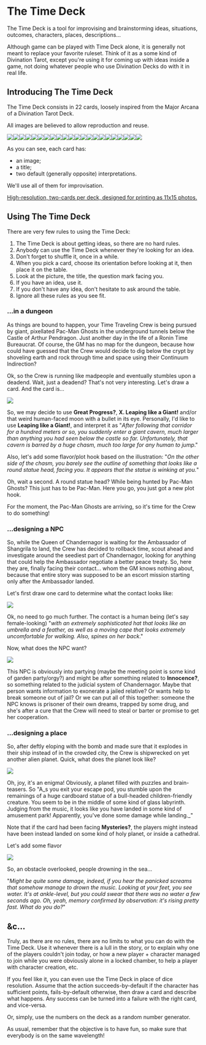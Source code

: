 # The Time Deck

The Time Deck is a tool for improvising and brainstorming ideas, situations, outcomes, characters, places, descriptions...

Although game can be played with Time Deck alone, it is generally not meant to replace your favorite ruleset. Think of it as a some kind of Divination Tarot, except you're using it for coming up with ideas inside a game, not doing whatever people who use Divination Decks do with it in real life.

## Introducing The Time Deck

The Time Deck consists in 22 cards, loosely inspired from the Major Arcana of a Divination Tarot Deck.

All images are believed to allow reproduction and reuse.

![](/assets/small_even0.png)![](/assets/small_odd0.png)![](/assets/small_even1.png)![](/assets/small_odd1.png)![](/assets/small_even2.png)![](/assets/small_odd2.png)![](/assets/small_even3.png)![](/assets/small_odd3.png)![](/assets/small_even4.png)![](/assets/small_odd4.png)![](/assets/small_even5.png)![](/assets/small_odd5.png)![](/assets/small_even6.png)![](/assets/small_odd6.png)![](/assets/small_even7.png)![](/assets/small_odd7.png)![](/assets/small_even8.png)![](/assets/small_odd8.png)![](/assets/small_even9.png)![](/assets/small_odd9.png)![](/assets/small_even10.png)![](/assets/small_odd10.png)



As you can see, each card has:

* an image;
* a title;
* two default \(generally opposite\) interpretations.

We'll use all of them for improvisation.

[High-resolution, two-cards per deck, designed for printing as 11x15 photos.](https://photos.app.goo.gl/uYLnUiLAku8hLUcE7)

## Using The Time Deck

There are very few rules to using the Time Deck:

1. The Time Deck is about getting ideas, so there are no hard rules.
2. Anybody can use the Time Deck whenever they're looking for an idea.
3. Don't forget to shuffle it, once in a while.
4. When you pick a card, choose its orientation before looking at it, then place it on the table.
5. Look at the picture, the title, the question mark facing you.
6. If you have an idea, use it.
7. If you don't have any idea, don't hesitate to ask around the table.
8. Ignore all these rules as you see fit.

### ...in a dungeon

As things are bound to happen, your Time Traveling Crew is being pursued by giant, pixellated Pac-Man Ghosts in the underground tunnels below the Castle of Arthur Pendragon. Just another day in the life of a Ronin Time Bureaucrat. Of course, the GM has no map for the dungeon, because how could have guessed that the Crew would decide to dig below the crypt by shoveling earth and rock through time and space using their Continuum Indirection?

Ok, so the Crew is running like madpeople and eventually stumbles upon a deadend. Wait, just a deadend? That's not very interesting. Let's draw a card. And the card is...

![](/assets/reversed_small_even5.png)

So, we may decide to use **Great Progress?**, **X. Leaping like a Giant!** and/or that weird human-faced moon with a bullet in its eye.  Personally, I'd like to use **Leaping like a Giant!**, and interpret it as "_After following that corridor for a hundred meters or so, you suddenly enter a giant cavern, much larger than anything you had seen below the castle so far. Unfortunately, that cavern is barred by a huge chasm, much too large for any human to jump_."

Also, let's add some flavor/plot hook based on the illustration: "_On the other side of the chasm, you barely see the outline of something that looks like a round statue head, facing you. It appears that the statue is winking at you._"

Oh, wait a second. A round statue head? While being hunted by Pac-Man Ghosts? This just has to be Pac-Man. Here you go, you just got a new plot hook.

For the moment, the Pac-Man Ghosts are arriving, so it's time for the Crew to do something!

### ...designing a NPC

So, while the Queen of Chandernagor is waiting for the Ambassador of Shangrila to land, the Crew has decided to rollback time, scout ahead and investigate around the seediest part of Chandernagor, looking for anything that could help the Ambassador negotiate a better peace treaty. So, here they are, finally facing their contact... whom the GM knows nothing about, because that entire story was supposed to be an escort mission starting only after the Ambassador landed.

Let's first draw one card to determine what the contact looks like:

![](/assets/small_even8.png)

Ok, no need to go much further. The contact is a human being \(let's say female-looking\) "_with an extremely sophisticated hat that looks like an umbrella and a feather, as well as a moving cape that looks extremely uncomfortable for walking. Also, spines on her back_."

Now, what does the NPC want?

![](/assets/reversed_small_even1.png)

This NPC is obviously into partying \(maybe the meeting point is some kind of garden party/orgy?\) and might be after something related to **Innocence?**, so something related to the judicial system of Chandernagor. Maybe that person wants information to exonerate a jailed relative? Or wants help to break someone out of jail? Or we can put all of this together: someone the NPC knows is prisoner of their own dreams, trapped by some drug, and she's after a cure that the Crew will need to steal or barter or promise to get her cooperation.

### ...designing a place

So, after deftly eloping with the bomb and made sure that it explodes in their ship instead of in the crowded city, the Crew is shipwrecked on yet another alien planet. Quick, what does the planet look like?

![](/assets/small_even0.png)

Oh, joy, it's an enigma! Obviously, a planet filled with puzzles and brain-teasers. So "A_s you exit your escape pod, you stumble upon the remainings of a huge cardboard statue of a bull-headed children-friendly creature. You seem to be in the middle of some kind of glass labyrinth. Judging from the music, it looks like you have landed in some kind of amusement park! Apparently, you've done some damage while landing._"

Note that if the card had been facing **Mysteries?**, the players might instead have been instead landed on some kind of holy planet, or inside a cathedral.

Let's add some flavor

![](/assets/small_odd4.png)

So, an obstacle overlooked, people drowning in the sea...

"_Might be quite some damage, indeed, if you hear the panicked screams that somehow manage to drown the music. Looking at your feet, you see water. It's at ankle-level, but you could swear that there was no water a few seconds ago. Oh, yeah, memory confirmed by observation: it's rising pretty fast. What do you do?_"

## &c...

Truly, as there are no rules, there are no limits to what you can do with the Time Deck. Use it whenever there is a lull in the story, or to explain why one of the players couldn't join today, or how a new player + character managed to join while you were obviously alone in a locked chamber, to help a player with character creation, etc.

If you feel like it, you can even use the Time Deck in place of dice resolution. Assume that the action succeeds-by-default if the character has sufficient points, fails-by-default otherwise, then draw a card and describe what happens. Any success can be turned into a failure with the right card, and vice-versa.

Or, simply, use the numbers on the deck as a random number generator.

As usual, remember that the objective is to have fun, so make sure that everybody is on the same wavelength!

